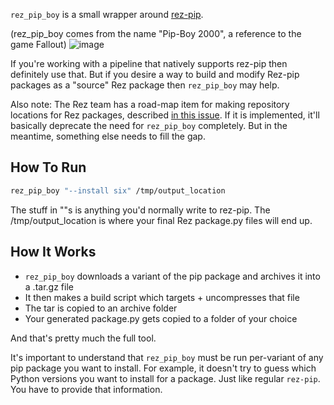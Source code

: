 ``rez_pip_boy`` is a small wrapper around [rez-pip](https://github.com/nerdvegas/rez/blob/a9f61980a9cebcf67df09023cccdcbf1b9edea66/wiki/pages/Pip.md).

(rez_pip_boy comes from the name "Pip-Boy 2000", a reference to the game Fallout)
![image](https://user-images.githubusercontent.com/10103049/79014221-4a5c7f80-7b1f-11ea-8855-d726654d709b.png)

If you're working with a pipeline that natively supports rez-pip then
definitely use that. But if you desire a way to build and modify Rez-pip
packages as a "source" Rez package then ``rez_pip_boy`` may help.

Also note: The Rez team has a road-map item for making
repository locations for Rez packages, described
[in this issue](https://github.com/nerdvegas/rez/issues/673).
If it is implemented, it'll basically deprecate the need for
``rez_pip_boy`` completely. But in the meantime, something else needs to
fill the gap.

## How To Run

```sh
rez_pip_boy "--install six" /tmp/output_location
```

The stuff in ""s is anything you'd normally write to rez-pip.
The /tmp/output_location is where your final Rez package.py files will
end up.


## How It Works

- ``rez_pip_boy`` downloads a variant of the pip package and archives it into a .tar.gz file
- It then makes a build script which targets + uncompresses that file
- The tar is copied to an archive folder
- Your generated package.py gets copied to a folder of your choice

And that's pretty much the full tool.

It's important to understand that ``rez_pip_boy`` must be run
per-variant of any pip package you want to install. For example, it
doesn't try to guess which Python versions you want to install for
a package. Just like regular ``rez-pip``. You have to provide that
information.
